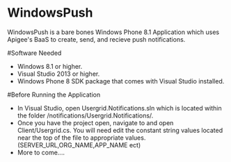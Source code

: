 # WindowsPush

WindowsPush is a bare bones Windows Phone 8.1 Application which uses Apigee's BaaS to create, send, and recieve push notifications.

#Software Needed

- Windows 8.1 or higher.
- Visual Studio 2013 or higher.
- Windows Phone 8 SDK package that comes with Visual Studio installed.

#Before Running the Application

- In Visual Studio, open Usergrid.Notifications.sln which is located within the folder /notifications/Usergrid.Notifications/.
- Once you have the project open, navigate to and open Client/Usergrid.cs.  You will need edit the constant string values located near the top of the file to appropriate values.  (SERVER_URL,ORG_NAME,APP_NAME ect)
- More to come....

